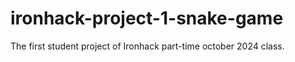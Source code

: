 # ironhack-project-1-snake-game
The first student project of Ironhack part-time october 2024 class. 
